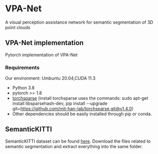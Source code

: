 # VPA-Net
A visual perception assistance network for semantic segmentation of 3D point clouds

## VPA-Net implementation
Pytorch implementation of VPA-Net

### Requirements
Our environment: Umbuntu 20.04,CUDA 11.3
- Python 3.8
- pytorch >= 1.8 
- [torchsparse](https://github.com/mit-han-lab/torchsparse) (install torchsparse uses the commands: sudo apt-get install libsparsehash-dev, pip install --upgrade git+https://github.com/mit-han-lab/torchsparse.git@v1.4.0)
- Other dependencies should be easily installed through pip or conda.

## SemanticKITTI
SemanticKITTI dataset can be found <a href=" ">here</a >. Download the files
related to semantic segmentation and extract everything into the same folder. 

